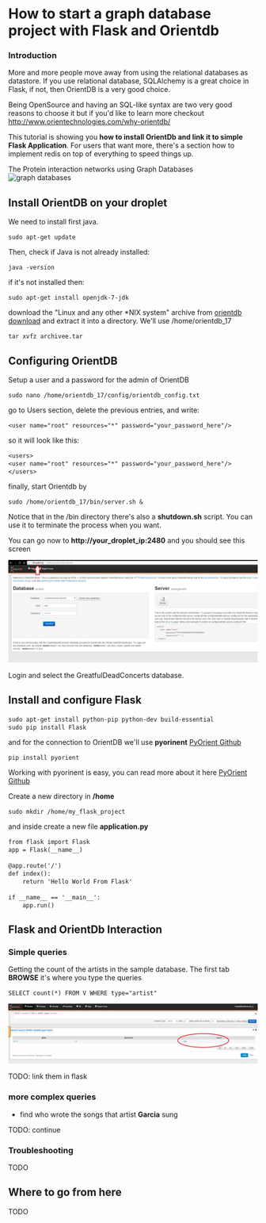 # How to start a graph database project with Flask and Orientdb

### Introduction

More and more people move away from using the relational databases as datastore. If you use relational database, SQLAlchemy is a great choice in Flask, if not, then OrientDB is a very good choice. 

Being OpenSource and having an SQL-like syntax are two very good reasons to choose it but if you'd like to learn more checkout http://www.orientechnologies.com/why-orientdb/ 

This tutorial is showing you **how to install OrientDb and link it to simple Flask Application**. For users that want more, there's a section how to implement redis on top of everything to speed things up.

The Protein interaction networks using Graph Databases
![graph databases](http://upload.wikimedia.org/wikipedia/commons/b/b4/The_protein_interaction_network_of_Treponema_pallidum.png "graph databases") 

## Install OrientDB on your droplet

We need to install first java.

~~~~
sudo apt-get update
~~~~

Then, check if Java is not already installed:

~~~~
java -version
~~~~

if it's not installed then:

~~~~
sudo apt-get install openjdk-7-jdk
~~~~


download the "Linux and any other *NIX system" archive from  [orientdb download](http://www.orientechnologies.com/download/) and extract it into a directory. We'll use /home/orientdb_17
 
~~~~
tar xvfz archivee.tar
~~~~

## Configuring OrientDB

Setup a user and a password for the admin of OrientDB

~~~~
sudo nano /home/orientdb_17/config/orientdb_config.txt
~~~~

go to Users section, delete the previous entries, and write:

~~~~
<user name="root" resources="*" password="your_password_here"/>
~~~~

so it will look like this:

~~~~
<users>
<user name="root" resources="*" password="your_password_here"/>
</users>
~~~~

finally, start Orientdb by

~~~~
sudo /home/orientdb_17/bin/server.sh &
~~~~

Notice that in the /bin directory there's also a **shutdown.sh** script. You can use it to terminate the process when you want.


You can go now to **http://your_droplet_ip:2480** and you should see this screen

![screen server](https://raw.githubusercontent.com/AndreiD/Flask-Easy-Template/master/goodies/graph1.jpg "screen server") 

Login and select the GreatfulDeadConcerts database.


## Install and configure Flask 

~~~~
sudo apt-get install python-pip python-dev build-essential
sudo pip install Flask
~~~~

and for the connection to OrientDB we'll use **pyorinent** [PyOrient Github](https://github.com/mogui/pyorient)

~~~~
pip install pyorient
~~~~

Working with pyorinent is easy, you can read more about it here [PyOrient Github](https://github.com/mogui/pyorient)

Create a new directory in **/home**

~~~~
sudo mkdir /home/my_flask_project
~~~~

and inside create a new file **application.py**

~~~~
from flask import Flask
app = Flask(__name__)

@app.route('/')
def index():
    return 'Hello World From Flask'

if __name__ == '__main__':
    app.run()
~~~~

## Flask and OrientDb Interaction

### Simple queries

Getting the count of the artists in the sample database.
The first tab **BROWSE** it's where you type the queries

~~~~
SELECT count(*) FROM V WHERE type="artist"
~~~~

![screen server](https://raw.githubusercontent.com/AndreiD/Flask-Easy-Template/master/goodies/graph2.jpg "screen server") 

TODO: link them in flask
 
### more complex queries

- find who wrote the songs that artist **Garcia** sung

TODO: continue



### Troubleshooting 

TODO



## Where to go from here

TODO
